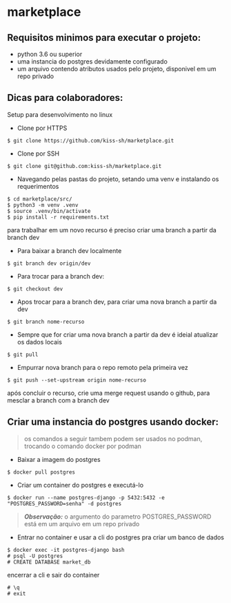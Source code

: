 marketplace
===========

Requisitos minimos para executar o projeto:
-------------------------------------------
* python 3.6 ou superior
* uma instancia do postgres devidamente configurado
* um arquivo contendo atributos usados pelo projeto, disponivel em um repo privado

Dicas para colaboradores:
-------------------------
Setup para desenvolvimento no linux

* Clone por HTTPS
```console
$ git clone https://github.com/kiss-sh/marketplace.git
```
* Clone por SSH
```console
$ git clone git@github.com:kiss-sh/marketplace.git
```
* Navegando pelas pastas do projeto, setando uma venv e instalando os requerimentos
```console
$ cd marketplace/src/
$ python3 -m venv .venv
$ source .venv/bin/activate
$ pip install -r requirements.txt
```
para trabalhar em um novo recurso é preciso criar uma branch a partir da branch dev

* Para baixar a branch dev localmente
```console
$ git branch dev origin/dev
```

* Para trocar para a branch dev:
```console
$ git checkout dev
```

* Apos trocar para a branch dev, para criar uma nova branch a partir da dev
```console
$ git branch nome-recurso
```

* Sempre que for criar uma nova branch a partir da dev é ideial atualizar os dados locais
```console
$ git pull
```

* Empurrar nova branch para o repo remoto pela primeira vez
```console
$ git push --set-upstream origin nome-recurso
```

após concluir o recurso, crie uma merge request usando o github, para mesclar a branch com a branch dev

Criar uma instancia do postgres usando docker:
----------------------------------------------
> os comandos a seguir tambem podem ser usados no podman, trocando o comando docker por podman
* Baixar a imagem do postgres
```console
$ docker pull postgres
```

* Criar um container do postgres e executá-lo
```console
$ docker run --name postgres-django -p 5432:5432 -e "POSTGRES_PASSWORD=senha" -d postgres
```
> **_Observação:_**  o argumento do parametro POSTGRES_PASSWORD está em um arquivo em um repo privado

* Entrar no container e usar a cli do postgres pra criar um banco de dados
```console
$ docker exec -it postgres-django bash
# psql -U postgres
# CREATE DATABASE market_db
```

encerrar a cli e sair do container
```console
# \q
# exit
```